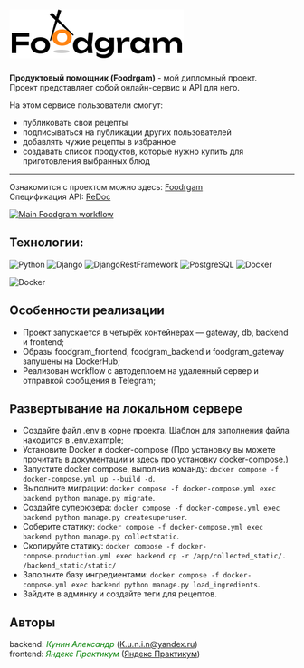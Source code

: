 # ![alt text](frontend/src/images/logo-header.png)

**Продуктовый помощник (Foodrgam)** - мой дипломный проект.  
Проект представляет собой онлайн-сервис и API для него.

На этом сервисе пользователи смогут:

- публиковать свои рецепты
- подписываться на публикации других пользователей
- добавлять чужие рецепты в избранное
- создавать список продуктов, которые нужно купить для приготовления выбранных блюд


---

Ознакомится с проектом можно здесь:  [Foodrgam](https://foodgram-lipetsk.ddns.net/recipes)  
Спецификация API: [ReDoc](https://foodgram-lipetsk.ddns.net/api/docs/)

[![Main Foodgram workflow](https://github.com/K-u-n-i-n/foodgram/actions/workflows/main.yml/badge.svg?branch=main)](https://github.com/K-u-n-i-n/foodgram/actions/workflows/main.yml)


## Технологии:


![Python](https://img.shields.io/badge/Python-3.9.13-blue)
![Django](https://img.shields.io/badge/Django-3.2.16-green)
![DjangoRestFramework](https://img.shields.io/badge/DjangoRestFramework-3.12.4-blue)
![PostgreSQL](https://img.shields.io/badge/PostgreSQL-13.10-green)
![Docker](https://img.shields.io/badge/Docker-24.0.5-blue)

![Docker](https://img.shields.io/badge/lang-ru-red)

## Особенности реализации
- Проект запускается в четырёх контейнерах — gateway, db, backend и frontend;
- Образы foodgram_frontend, foodgram_backend и foodgram_gateway запушены на DockerHub;
- Реализован workflow c автодеплоем на удаленный сервер и отправкой сообщения в Telegram;

## Развертывание на локальном сервере

- Создайте файл .env в корне проекта. Шаблон для заполнения файла находится в .env.example;
- Установите Docker и docker-compose (Про установку вы можете прочитать в [документации](https://docs.docker.com/engine/install/) и [здесь](https://docs.docker.com/compose/install/) про установку docker-compose.)
- Запустите docker compose, выполнив команду: `docker compose -f docker-compose.yml up --build -d`.
- Выполните миграции: `docker compose -f docker-compose.yml exec backend python manage.py migrate`.
- Создайте суперюзера: `docker compose -f docker-compose.yml exec backend python manage.py createsuperuser`.
- Соберите статику: `docker compose -f docker-compose.yml exec backend python manage.py collectstatic`.
- Скопируйте статику: `docker compose -f docker-compose.production.yml exec backend cp -r /app/collected_static/. /backend_static/static/`
- Заполните базу ингредиентами: `docker compose -f docker-compose.yml exec backend python manage.py load_ingredients`.
- Зайдите в админку и создайте теги для рецептов.
  
## Авторы
backend: <span style="color: green;">*Кунин Александр*</span> (K.u.n.i.n@yandex.ru)  
frontend: <span style="color: green;">*Яндекс Практикум*</span> ([Яндекс Практикум](https://yandex.ru/support/practicum/))
